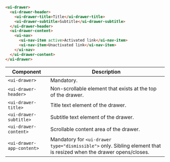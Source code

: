 ```html
<ui-drawer>
  <ui-drawer-header>
    <ui-drawer-title>Title</ui-drawer-title>
    <ui-drawer-subtitle>Subtitle</ui-drawer-subtitle>
  </ui-drawer-header>
  <ui-drawer-content>
    <ui-nav>
      <ui-nav-item active>Activated link</ui-nav-item>
      <ui-nav-item>Unactivated link</ui-nav-item>
    </ui-nav>
  </ui-drawer-content>
</ui-drawer>
```

| Component                 | Description                                                                                                        |
| ------------------------- | ------------------------------------------------------------------------------------------------------------------ |
| `<ui-drawer>`             | Mandatory.                                                                                                         |
| `<ui-drawer-header>`      | Non-scrollable element that exists at the top of the drawer.                                                       |
| `<ui-drawer-title>`       | Title text element of the drawer.                                                                                  |
| `<ui-drawer-subtitle>`    | Subtitle text element of the drawer.                                                                               |
| `<ui-drawer-content>`     | Scrollable content area of the drawer.                                                                             |
| `<ui-drawer-app-content>` | Mandatory for `<ui-drawer type="dismissible">` only. Sibling element that is resized when the drawer opens/closes. |
